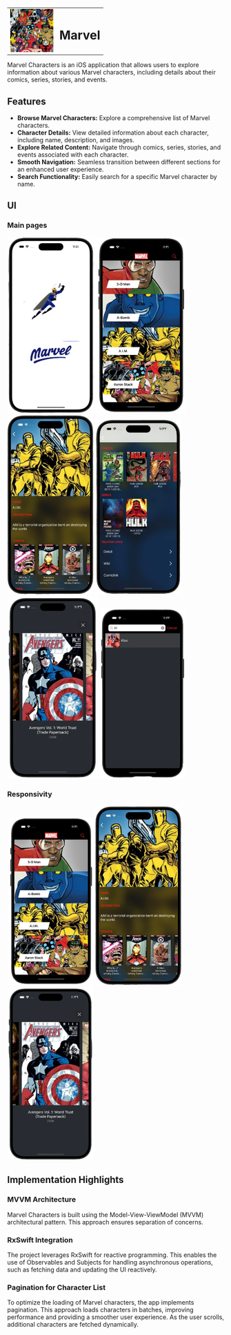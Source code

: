 <table>
  <tr>
    <td><img src="logo.png" alt="Marvel Logo" width="100" /></td>
    <td><h1>Marvel</h1></td>
  </tr>
</table>

Marvel Characters is an iOS application that allows users to explore information about various Marvel characters, including details about their comics, series, stories, and events.

## Features

- **Browse Marvel Characters:** Explore a comprehensive list of Marvel characters.
- **Character Details:** View detailed information about each character, including name, description, and images.
- **Explore Related Content:** Navigate through comics, series, stories, and events associated with each character.
- **Smooth Navigation:** Seamless transition between different sections for an enhanced user experience.
- **Search Functionality:** Easily search for a specific Marvel character by name.

## UI

### Main pages 
<div style="display: inline-block;">
    <img src="splash.png" alt="No Internet" width="200" />
  <img src="home.png" alt="No Internet" width="210" />
  <img src="details.png" alt="No Internet" width="200" />
  <img src="details2.png" alt="No Internet" width="200" />
  <img src="gallery.png" alt="Dark Mode" width="210" />
  <img src="search.png" alt="Dark Mode" width="200" />

</div>

### Responsivity
<div style="display: inline-block;">
  <img src="home.png" alt="No Internet" width="200" />
  <img src="details.png" alt="No Internet" width="200" />
  <img src="gallery.png" alt="Dark Mode" width="200" />
</div>







## Implementation Highlights

### MVVM Architecture

Marvel Characters is built using the Model-View-ViewModel (MVVM) architectural pattern. This approach ensures separation of concerns.

### RxSwift Integration

The project leverages RxSwift for reactive programming. This enables the use of Observables and Subjects for handling asynchronous operations, such as fetching data and updating the UI reactively.

### Pagination for Character List

To optimize the loading of Marvel characters, the app implements pagination. This approach loads characters in batches, improving performance and providing a smoother user experience. As the user scrolls, additional characters are fetched dynamically.

